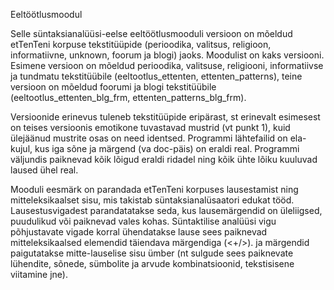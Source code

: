 Eeltöötlusmoodul

Selle süntaksianalüüsi-eelse eeltöötlusmooduli versioon on mõeldud etTenTeni korpuse tekstitüüpide (perioodika, valitsus, religioon, informatiivne, unknown, foorum ja blogi) jaoks. Moodulist on kaks versiooni. Esimene versioon on mõeldud perioodika, valitsuse, religiooni, informatiivse ja tundmatu tekstitüübile (eeltootlus_ettenten, ettenten_patterns), teine versioon on mõeldud foorumi ja blogi tekstitüübile (eeltootlus_ettenten_blg_frm, ettenten_patterns_blg_frm).

Versioonide erinevus tuleneb tekstitüüpide eripärast, st erinevalt esimesest on teises versioonis emotikone tuvastavad mustrid (vt punkt 1), kuid ülejäänud mustrite osas on need identsed. Programmi lähtefailid on ela-kujul, kus iga sõne ja märgend (va doc-päis) on eraldi real. Programmi väljundis paiknevad kõik lõigud eraldi ridadel ning kõik ühte lõiku kuuluvad laused ühel real.

Mooduli eesmärk on parandada etTenTeni korpuses lausestamist ning mitteleksikaalset sisu, mis takistab süntaksianalüsaatori edukat tööd. Lausestusvigadest parandatatakse seda, kus lausemärgendid on üleliigsed, puudulikud või paiknevad vales kohas. Süntaktilise analüüsi vigu põhjustavate vigade korral ühendatakse lause sees paiknevad mitteleksikaalsed elemendid täiendava märgendiga (<+/>). <ignore> ja </ignore> märgendid paigutatakse mitte-lauselise sisu ümber (nt sulgude sees paiknevate lühendite, sõnede, sümbolite ja arvude kombinatsioonid, tekstisisene viitamine jne).